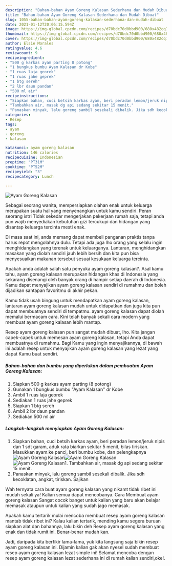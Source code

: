 ```yaml
---
description: "Bahan-bahan Ayam Goreng Kalasan Sederhana dan Mudah Dibuat"
title: "Bahan-bahan Ayam Goreng Kalasan Sederhana dan Mudah Dibuat"
slug: 1055-bahan-bahan-ayam-goreng-kalasan-sederhana-dan-mudah-dibuat
date: 2021-01-12T20:06:15.594Z
image: https://img-global.cpcdn.com/recipes/d70bdc70d0bbd900/680x482cq70/ayam-goreng-kalasan-foto-resep-utama.jpg
thumbnail: https://img-global.cpcdn.com/recipes/d70bdc70d0bbd900/680x482cq70/ayam-goreng-kalasan-foto-resep-utama.jpg
cover: https://img-global.cpcdn.com/recipes/d70bdc70d0bbd900/680x482cq70/ayam-goreng-kalasan-foto-resep-utama.jpg
author: Elsie Morales
ratingvalue: 4.6
reviewcount: 9
recipeingredient:
- "500 g karkas ayam parting 8 potong"
- "1 bungkus bumbu Ayam Kalasan dr Kobe"
- "1 ruas laja georek"
- "1 ruas jahe geprek"
- "1 btg sereh"
- "2 lbr daun pandan"
- "500 ml air"
recipeinstructions:
- "Siapkan bahan, cuci betsih karkas ayam, beri peradan lemon/jeruk nipis dan 1 sdt garam, aduk rata biarkan sekitar 5 menit, bilas tiriskan. Masukkan ayam.ke panci, beri bumbu kobe, dan pelengkapnya"
- "Tambahkan air, masak dg api sedang sekitar 15 menit."
- "Panaskan minyak, lalu goreng sambil sesekali dibalik. Jika sdh kecoklatan, angkat, tiriskan. Sajikan"
categories:
- Resep
tags:
- ayam
- goreng
- kalasan

katakunci: ayam goreng kalasan 
nutrition: 146 calories
recipecuisine: Indonesian
preptime: "PT31M"
cooktime: "PT52M"
recipeyield: "3"
recipecategory: Lunch

---
```



![Ayam Goreng Kalasan](https://img-global.cpcdn.com/recipes/d70bdc70d0bbd900/680x482cq70/ayam-goreng-kalasan-foto-resep-utama.jpg)

Sebagai seorang wanita, mempersiapkan olahan enak untuk keluarga merupakan suatu hal yang menyenangkan untuk kamu sendiri. Peran seorang istri Tidak sekedar mengerjakan pekerjaan rumah saja, tetapi anda pun wajib menyediakan kebutuhan gizi tercukupi dan hidangan yang disantap keluarga tercinta mesti enak.

Di masa  saat ini, anda memang dapat membeli panganan praktis tanpa harus repot mengolahnya dulu. Tetapi ada juga lho orang yang selalu ingin menghidangkan yang terenak untuk keluarganya. Lantaran, menghidangkan masakan yang diolah sendiri jauh lebih bersih dan kita pun bisa menyesuaikan makanan tersebut sesuai kesukaan keluarga tercinta. 



Apakah anda adalah salah satu penyuka ayam goreng kalasan?. Asal kamu tahu, ayam goreng kalasan merupakan hidangan khas di Indonesia yang sekarang disenangi oleh banyak orang di hampir setiap daerah di Indonesia. Kamu dapat menyajikan ayam goreng kalasan sendiri di rumahmu dan boleh dijadikan santapan favoritmu di akhir pekan.

Kamu tidak usah bingung untuk mendapatkan ayam goreng kalasan, lantaran ayam goreng kalasan mudah untuk didapatkan dan juga kita pun dapat membuatnya sendiri di tempatmu. ayam goreng kalasan dapat diolah memalui bermacam cara. Kini telah banyak sekali cara modern yang membuat ayam goreng kalasan lebih mantap.

Resep ayam goreng kalasan pun sangat mudah dibuat, lho. Kita jangan capek-capek untuk memesan ayam goreng kalasan, tetapi Anda dapat membuatnya di rumahmu. Bagi Kamu yang ingin menyajikannya, di bawah ini adalah resep untuk menyajikan ayam goreng kalasan yang lezat yang dapat Kamu buat sendiri.

<!--inarticleads1-->

##### Bahan-bahan dan bumbu yang diperlukan dalam pembuatan Ayam Goreng Kalasan:

1. Siapkan 500 g karkas ayam parting (8 potong)
1. Gunakan 1 bungkus bumbu &#34;Ayam Kalasan&#34; dr Kobe
1. Ambil 1 ruas laja georek
1. Sediakan 1 ruas jahe geprek
1. Siapkan 1 btg sereh
1. Ambil 2 lbr daun pandan
1. Sediakan 500 ml air




<!--inarticleads2-->

##### Langkah-langkah menyiapkan Ayam Goreng Kalasan:

1. Siapkan bahan, cuci betsih karkas ayam, beri peradan lemon/jeruk nipis dan 1 sdt garam, aduk rata biarkan sekitar 5 menit, bilas tiriskan. Masukkan ayam.ke panci, beri bumbu kobe, dan pelengkapnya
<img src="https://img-global.cpcdn.com/steps/bb74a6bfabbbd12c/160x128cq70/ayam-goreng-kalasan-langkah-memasak-1-foto.jpg" alt="Ayam Goreng Kalasan"><img src="https://img-global.cpcdn.com/steps/1f1637359ed38454/160x128cq70/ayam-goreng-kalasan-langkah-memasak-1-foto.jpg" alt="Ayam Goreng Kalasan"><img src="https://img-global.cpcdn.com/steps/14487f5c4339c0bf/160x128cq70/ayam-goreng-kalasan-langkah-memasak-1-foto.jpg" alt="Ayam Goreng Kalasan">1. Tambahkan air, masak dg api sedang sekitar 15 menit.
1. Panaskan minyak, lalu goreng sambil sesekali dibalik. Jika sdh kecoklatan, angkat, tiriskan. Sajikan




Wah ternyata cara buat ayam goreng kalasan yang nikamt tidak ribet ini mudah sekali ya! Kalian semua dapat mencobanya. Cara Membuat ayam goreng kalasan Sangat cocok banget untuk kalian yang baru akan belajar memasak ataupun untuk kalian yang sudah jago memasak.

Apakah kamu tertarik mulai mencoba membuat resep ayam goreng kalasan mantab tidak ribet ini? Kalau kalian tertarik, mending kamu segera buruan siapkan alat dan bahannya, lalu bikin deh Resep ayam goreng kalasan yang enak dan tidak rumit ini. Benar-benar mudah kan. 

Jadi, daripada kita berfikir lama-lama, yuk kita langsung saja bikin resep ayam goreng kalasan ini. Dijamin kalian gak akan nyesel sudah membuat resep ayam goreng kalasan lezat simple ini! Selamat mencoba dengan resep ayam goreng kalasan lezat sederhana ini di rumah kalian sendiri,oke!.

